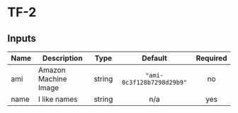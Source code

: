 # TF-2

## Inputs

| Name | Description | Type | Default | Required |
|------|-------------|:----:|:-----:|:-----:|
| ami | Amazon Machine Image | string | `"ami-0c3f128b7298d29b9"` | no |
| name | I like names | string | n/a | yes |